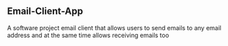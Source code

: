 ## Email-Client-App
A software project email client that allows users to send emails to any email address and at the same time allows receiving emails too
